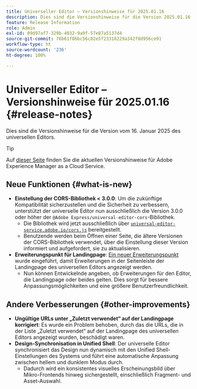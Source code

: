 ```yaml
---
title: Universeller Editor – Versionshinweise für 2025.01.16
description: Dies sind die Versionshinweise für die Version 2025.01.16 des universellen Editors.
feature: Release Information
role: Admin
exl-id: 09d97af7-329b-4032-9a9f-57e87a5137d4
source-git-commit: 76b61f86bc56c82e5f23318229a342f8d956ce91
workflow-type: ht
source-wordcount: '236'
ht-degree: 100%

---
```


# Universeller Editor – Versionshinweise für 2025.01.16 {#release-notes}

Dies sind die Versionshinweise für die Version vom 16. Januar 2025 des universellen Editors.

>[!TIP]
>
>Auf [dieser Seite](/help/release-notes/release-notes-cloud/release-notes-current.md) finden Sie die aktuellen Versionshinweise für Adobe Experience Manager as a Cloud Service.

## Neue Funktionen {#what-is-new}

* **Einstellung der CORS-Bibliothek &lt; 3.0.0**: Um die zukünftige Kompatibilität sicherzustellen und die Sicherheit zu verbessern, unterstützt der universelle Editor nun ausschließlich die Version 3.0.0 oder höher der
  `@Adobe Express/universal-editor-cors`-Bibliothek.
   * Die Bibliothek wird jetzt ausschließlich über [`universal-editor-service.adobe.io/cors.js`](http://universal-editor-service.adobe.io/cors.js) bereitgestellt.
   * Benutzende werden beim Öffnen einer Seite, die ältere Versionen der CORS-Bibliothek verwendet, über die Einstellung dieser Version informiert und aufgefordert, sie zu aktualisieren.
* **Erweiterungspunkt für Landingpage**: [Ein neuer Erweiterungspunkt](/help/implementing/universal-editor/customizing.md#extending) wurde eingeführt, damit Erweiterungen in der Seitenleiste der Landingpage des universellen Editors angezeigt werden.
   * Nun können Entwickelnde angeben, ob Erweiterungen für den Editor, die Landingpage oder beides gelten. Dies sorgt für bessere Anpassungsmöglichkeiten und eine größere Benutzerfreundlichkeit.

## Andere Verbesserungen {#other-improvements}

* **Ungültige URLs unter „Zuletzt verwendet“ auf der Landingpage korrigiert**: Es wurde ein Problem behoben, durch das die URLs, die in der Liste „Zuletzt verwendet“ auf der Landingpage des universellen Editors angezeigt wurden, beschädigt waren.
* **Design-Synchronisation in Unified Shell**: Der universelle Editor synchronisiert das Design nun dynamisch mit den Unified Shell-Einstellungen des Systems und führt eine automatische Anpassung zwischen hellem und dunklem Modus durch.
   * Dadurch wird ein konsistentes visuelles Erscheinungsbild über Mikro-Frontends hinweg sichergestellt, einschließlich Fragment- und Asset-Auswahl.
